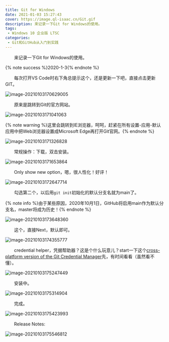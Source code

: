 ```yaml
---
title: Git for Windows
date: 2021-01-03 15:27:43
cover: https://image.ql-isaac.cn/Git.gif
description: 来记录一下Git for Windows的使用。
tags:
 - Windows 10 企业版 LTSC
categories: 
 - Git和GitHub从入门到实践
---
```


　　来记录一下Git for Windows的使用。

{% note success %}2020-1-3{% endnote %}

　　每次打开VS Code时右下角总提示这个，还是更新一下吧，直接点击更新GIT。

![image-20210103170629005](https://image.ql-isaac.cn/Git-for-Windows/image-20210103170629005.png)

　　原来是跳转到Git的官方网站。

![image-20210103171041063](https://image.ql-isaac.cn/Git-for-Windows/image-20210103171041063.png)

{% note warning %}这里会跳转到IE浏览器，呵呵，赶紧在所有设置-应用-默认应用中把Web浏览器设置成Microsoft Edge再打开Git官网。{% endnote %}

![image-20210103171326828](https://image.ql-isaac.cn/Git-for-Windows/image-20210103171326828.png)

　　常规操作：下载，双击安装。

![image-20210103171653864](https://image.ql-isaac.cn/Git-for-Windows/image-20210103171653864.png)

　　Only show new option，嗯，很人性化！好评！

![image-20210103172647714](https://image.ql-isaac.cn/Git-for-Windows/image-20210103172647714.png)

　　勾选第二个，以后用`git init`初始化的默认分支名就为main了。

{% note info %}由于某些原因，2020年10月1日，GitHub将启用main作为默认分支名，master将成为历史！{% endnote %}

![image-20210103173648360](https://image.ql-isaac.cn/Git-for-Windows/image-20210103173648360.png)

　　这个，直接Next，默认即可。

![image-20210103174355777](https://image.ql-isaac.cn/Git-for-Windows/image-20210103174355777.png)

　　credential helper，凭据帮助器？这是个什么玩意儿？start一下这个[cross-platform version of the Git Credential Manager](https://github.com/microsoft/Git-Credential-Manager-Core)先，有时间看看（虽然看不懂）。

![image-20210103175247449](https://image.ql-isaac.cn/Git-for-Windows/image-20210103175247449.png)

　　安装中。

![image-20210103175314904](https://image.ql-isaac.cn/Git-for-Windows/image-20210103175314904.png)

　　完成。

![image-20210103175423993](https://image.ql-isaac.cn/Git-for-Windows/image-20210103175423993.png)

　　Release Notes:

![image-20210103175546812](https://image.ql-isaac.cn/Git-for-Windows/image-20210103175546812.png)
